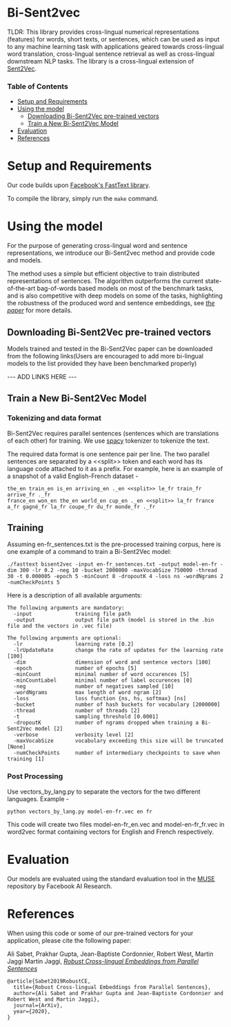 # Bi-Sent2vec

TLDR: This library provides cross-lingual numerical representations (features) for words, short texts, or sentences, which can be used as input to any machine learning task with applications geared towards cross-lingual word translation, cross-lingual sentence retrieval as well as cross-lingual downstream NLP tasks. The library is a cross-lingual extension of [Sent2Vec](https://github.com/epfml/sent2vec).

### Table of Contents  

* [Setup and Requirements](#setup-and-requirements)
* [Using the model](#Using-the-model)
    - [Downloading Bi-Sent2Vec pre-trained vectors](#Downloading-Bi-Sent2Vec-pre-trained-vectors)
    - [Train a New Bi-Sent2Vec Model](#Train-a-new-sent2vec-model)
* [Evaluation](#Evaluation)
* [References](#references)

# Setup and Requirements

Our code builds upon [Facebook's FastText library](https://github.com/facebookresearch/fastText).

To compile the library, simply run the `make` command.

# Using the model

For the purpose of generating cross-lingual word and sentence representations, we introduce our Bi-Sent2vec method and provide code and models.

The method uses a simple but efficient  objective to train distributed representations of sentences. The algorithm outperforms the current state-of-the-art bag-of-words based models on most of the benchmark tasks, and is also competitive with deep models on some of the tasks, highlighting the robustness of the produced word and  sentence embeddings, see [*the paper*](https://arxiv.org/abs/1912.12481) for more details.

## Downloading Bi-Sent2Vec pre-trained vectors

Models trained and tested in the Bi-Sent2Vec paper can be downloaded from the following links(Users are encouraged to add more bi-lingual models to the list provided they have been benchmarked properly)

--- ADD LINKS HERE ---

## Train a New Bi-Sent2Vec Model
### Tokenizing and data format
Bi-Sent2Vec requires parallel sentences (sentences which are translations of each other) for training.
We use [spacy](https://spacy.io/) tokenizer to tokenize the text.

The required data format is one sentence pair per line. The two parallel sentences are separated by a \<\<split\>\> token and each word has its language code attached to it as a prefix. For example, here is an example of a snapshot of a valid English-French dataset -
```
the_en train_en is_en arriving_en ._en <<split>> le_fr train_fr arrive_fr ._fr
france_en won_en the_en world_en cup_en ._en <<split>> la_fr france a_fr gagné_fr la_fr coupe_fr du_fr monde_fr ._fr
```

## Training

Assuming en-fr_sentences.txt is the pre-processed training corpus, here is one example of a command to train a Bi-Sent2Vec model:

    ./fasttext bisent2vec -input en-fr_sentences.txt -output model-en-fr -dim 300 -lr 0.2 -neg 10 -bucket 2000000 -maxVocabSize 750000 -thread 30 -t 0.000005 -epoch 5 -minCount 8 -dropoutK 4 -loss ns -wordNgrams 2 -numCheckPoints 5

Here is a description of all available arguments:

```
The following arguments are mandatory:
  -input              training file path
  -output             output file path (model is stored in the .bin file and the vectors in .vec file)

The following arguments are optional:
  -lr                 learning rate [0.2]
  -lrUpdateRate       change the rate of updates for the learning rate [100]
  -dim                dimension of word and sentence vectors [100]
  -epoch              number of epochs [5]
  -minCount           minimal number of word occurences [5]
  -minCountLabel      minimal number of label occurences [0]
  -neg                number of negatives sampled [10]
  -wordNgrams         max length of word ngram [2]
  -loss               loss function {ns, hs, softmax} [ns]
  -bucket             number of hash buckets for vocabulary [2000000]
  -thread             number of threads [2]
  -t                  sampling threshold [0.0001]
  -dropoutK           number of ngrams dropped when training a Bi-Sent2Vec model [2]
  -verbose            verbosity level [2]
  -maxVocabSize       vocabulary exceeding this size will be truncated [None]
  -numCheckPoints     number of intermediary checkpoints to save when training [1]
```
### Post Processing
Use vectors_by_lang.py to separate the vectors for the two different languages.
Example -
```
python vectors_by_lang.py model-en-fr.vec en fr
```
This code will create two files model-en-fr_en.vec and model-en-fr_fr.vec in word2vec format containing vectors for English and French respectively.

# Evaluation
Our models are evaluated using the standard evaluation tool in the [MUSE](https://github.com/facebookresearch/MUSE) repository by Facebook AI Research. 

# References
When using this code or some of our pre-trained vectors for your application, please cite the following paper:

  Ali Sabet, Prakhar Gupta, Jean-Baptiste Cordonnier, Robert West, Martin Jaggi Martin Jaggi, [*Robust Cross-lingual Embeddings from Parallel Sentences*](https://arxiv.org/abs/1912.12481)

```
@article{Sabet2019RobustCE,
  title={Robust Cross-lingual Embeddings from Parallel Sentences},
  author={Ali Sabet and Prakhar Gupta and Jean-Baptiste Cordonnier and Robert West and Martin Jaggi},
  journal={ArXiv},
  year={2020},
}
```
